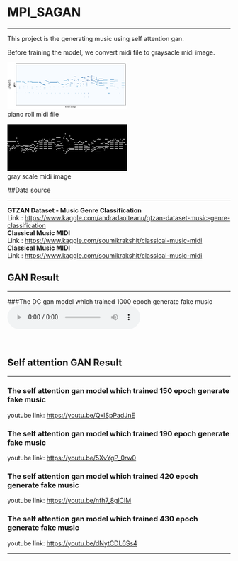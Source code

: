 # MPI_SAGAN
____
This project is the generating music using self attention gan.

Before training the model, we convert midi file to graysacle midi image.

<img src='./piano_roll.png' height="106" width="270"><br>
piano roll midi file <br>

<img src='./midi_img/alb_esp6_Piano_1.png'><br>
gray scale midi image<br>


##Data source
___
<strong> GTZAN Dataset - Music Genre Classification</strong> <br>
Link : https://www.kaggle.com/andradaolteanu/gtzan-dataset-music-genre-classification <br>
<strong> Classical Music MIDI</strong> <br>
Link : https://www.kaggle.com/soumikrakshit/classical-music-midi <br>
<strong> Classical Music MIDI</strong> <br>
Link : https://www.kaggle.com/soumikrakshit/classical-music-midi <br>



## GAN Result
___

###The DC gan model which trained 1000 epoch generate fake music
<audio controls>
  <source src="./best_result/valinagan1000.mid.mp3" type="audio/mpeg">

</audio><br>

## Self attention GAN Result
___
### The self attention gan model which trained 150 epoch generate fake music

youtube link: https://youtu.be/QxlSpPadJnE

### The self attention gan model which trained 190 epoch generate fake music

youtube link: https://youtu.be/5XvYgP_0rw0

### The self attention gan model which trained 420 epoch generate fake music

youtube link: https://youtu.be/nfh7_8glCIM

### The self attention gan model which trained 430 epoch generate fake music

youtube link: https://youtu.be/dNytCDL6Ss4
___
